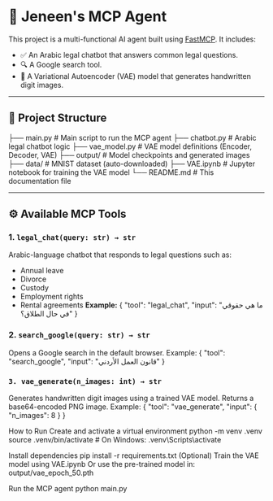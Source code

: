 # 🧠 Jeneen's MCP Agent

This project is a multi-functional AI agent built using [FastMCP](https://github.com/modelcontextprotocol). It includes:

- ✅ An Arabic legal chatbot that answers common legal questions.
- 🔍 A Google search tool.
- 🧬 A Variational Autoencoder (VAE) model that generates handwritten digit images.

---

## 📁 Project Structure


├── main.py # Main script to run the MCP agent
├── chatbot.py # Arabic legal chatbot logic
├── vae_model.py # VAE model definitions (Encoder, Decoder, VAE)
├── output/ # Model checkpoints and generated images
├── data/ # MNIST dataset (auto-downloaded)
├── VAE.ipynb # Jupyter notebook for training the VAE model
└── README.md # This documentation file


---

## ⚙️ Available MCP Tools

### 1. `legal_chat(query: str) → str`
Arabic-language chatbot that responds to legal questions such as:
- Annual leave
- Divorce
- Custody
- Employment rights
- Rental agreements
**Example:**
{ "tool": "legal_chat", "input": "ما هي حقوقي في حال الطلاق؟" }

### 2. `search_google(query: str) → str`
Opens a Google search in the default browser.
Example:
{ "tool": "search_google", "input": "قانون العمل الأردني" }


### `3. vae_generate(n_images: int) → str`
Generates handwritten digit images using a trained VAE model.
Returns a base64-encoded PNG image.
Example:
{ "tool": "vae_generate", "input": { "n_images": 8 } }


 How to Run
Create and activate a virtual environment
python -m venv .venv
source .venv/bin/activate    # On Windows: .venv\Scripts\activate


Install dependencies
pip install -r requirements.txt
(Optional) Train the VAE model using VAE.ipynb
Or use the pre-trained model in: output/vae_epoch_50.pth

Run the MCP agent
python main.py





